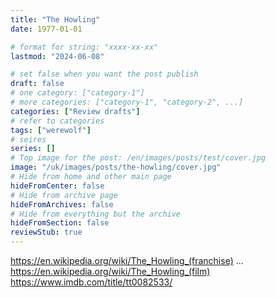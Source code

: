 ```yaml
---
title: "The Howling"
date: 1977-01-01

# format for string: "xxxx-xx-xx"
lastmod: "2024-06-08"

# set false when you want the post publish
draft: false
# one category: ["category-1"]
# more categories: ["category-1", "category-2", ...]
categories: ["Review drafts"]
# refer to categories
tags: ["werewolf"]
# seires
series: []
# Top image for the post: /en/images/posts/test/cover.jpg
image: "/uk/images/posts/the-howling/cover.jpg"
# Hide from home and other main page
hideFromCenter: false
# Hide from archive page
hideFromArchives: false
# Hide from everything but the archive
hideFromSection: false
reviewStub: true
---
```

https://en.wikipedia.org/wiki/The_Howling_(franchise)
...
https://en.wikipedia.org/wiki/The_Howling_(film)
https://www.imdb.com/title/tt0082533/
<!--more-->